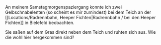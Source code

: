 An meinem Samstagmorgenspaziergang konnte ich zwei Gelbschnabelenten (so scheint es mir zumindest) bei dem Teich an der [[Locations/Radrennbahn, Heeper Fichten|Radrennbahn / bei den Heeper Fichten]] in Bielefeld beobachten. 

Sie saßen auf dem Gras direkt neben dem Teich und ruhten sich aus. Wie die wohl hier hergekommen sind?